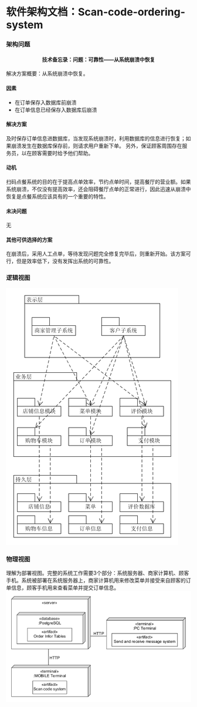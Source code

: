 # 软件架构文档：Scan-code-ordering-system


### 架构问题

#### <center> 技术备忘录：问题：可靠性——从系统崩溃中恢复
解决方案概要：从系统崩溃中恢复。

#### 因素
- 在订单保存入数据库前崩溃
- 在订单信息已经保存入数据库后崩溃

#### 解决方案
及时保存订单信息进数据库，当发现系统崩溃时，利用数据库的信息进行恢复；如果崩溃发生在数据库保存前，则请求用户重新下单。
另外，保证顾客周围存在服务员，以在顾客需要时给予他们帮助。

#### 动机
扫码点餐系统的目的在于提高点单效率，节约点单时间，提高餐厅的营业额。如果系统崩溃，不仅没有提高效率，还会阻碍餐厅点单的正常进行，因此迅速从崩溃中恢复是点餐系统应该具有的一个重要的特性。

#### 未决问题
无

#### 其他可供选择的方案
在崩溃后，采用人工点单，等待发现问题完全修复完毕后，则重新开始。该方案可行，但是效率低下，没有发挥出系统的可靠性。

### 逻辑视图
![logic view](https://raw.githubusercontent.com/SAAD-CAT/Scan-code-ordering-system/master/Assets/Images/logic_view.png)

### 物理视图
理解为部署视图。完整的系统工作需要3个部分：系统服务器、商家计算机、顾客手机。系统被部署在系统服务器上，商家计算机用来修改菜单并接受来自顾客的订单信息，顾客手机用来查看菜单并提交订单信息。
![physics view](https://raw.githubusercontent.com/SAAD-CAT/Scan-code-ordering-system/master/Assets/Images/physics_view.png)

